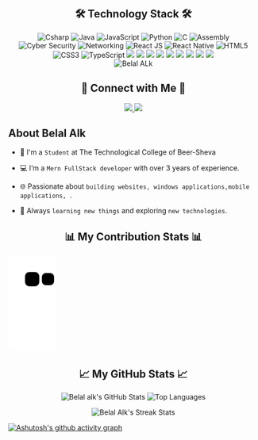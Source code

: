 <p align="center">
    </p>
<h2 align="center">🛠 Technology Stack 🛠</h2>
<p align="center">
 <img src="https://img.shields.io/badge/C%23-239120?style=for-the-badge&logo=csharp&logoColor=white" alt="Csharp" />
<img src="https://img.shields.io/badge/Java-007396?style=for-the-badge&logo=java&logoColor=white" alt="Java" />
<img src="https://img.shields.io/badge/JavaScript-F7DF1E?style=for-the-badge&logo=javascript&logoColor=black" alt="JavaScript" />
<img src="https://img.shields.io/badge/Python-3776AB?style=for-the-badge&logo=python&logoColor=white" alt="Python" />
<img src="https://img.shields.io/badge/C-A8B9CC?style=for-the-badge&logo=c&logoColor=white" alt="C" />
<img src="https://img.shields.io/badge/Assembly-525252?style=for-the-badge&logo=assembly&logoColor=white" alt="Assembly" />
<img src="https://img.shields.io/badge/Cyber%20Security-232F3E?style=for-the-badge&logo=security&logoColor=white" alt="Cyber Security" />
<img src="https://img.shields.io/badge/Networking-00A4EF?style=for-the-badge&logo=networking&logoColor=white" alt="Networking" />
<img src="https://img.shields.io/badge/React_JS-61DAFB?style=for-the-badge&logo=react&logoColor=black" alt="React JS" />
<img src="https://img.shields.io/badge/React_Native-61DAFB?style=for-the-badge&logo=react&logoColor=black" alt="React Native" />
<img src="https://img.shields.io/badge/HTML5-E34F26?style=for-the-badge&logo=html5&logoColor=white" alt="HTML5" />
<img src="https://img.shields.io/badge/CSS3-1572B6?style=for-the-badge&logo=css3&logoColor=white" alt="CSS3" />
<img src="https://img.shields.io/badge/TypeScript-3178C6?style=for-the-badge&logo=typescript&logoColor=white" alt="TypeScript" />


  <img src="https://img.shields.io/badge/Node.js-339933?style=for-the-badge&logo=node.js&logoColor=white"/>

  <!-- Libraries -->
  <img src="https://img.shields.io/badge/Bootstrap-563D7C?style=for-the-badge&logo=bootstrap&logoColor=white"/>
  <img src="https://img.shields.io/badge/MUI-007FFF?style=for-the-badge&logo=mui&logoColor=white"/>
  <img src="https://img.shields.io/badge/Tailwind_CSS-06B6D4?style=for-the-badge&logo=tailwind-css&logoColor=white"/>
  <img src="https://img.shields.io/badge/Webpack-8DD6F9?style=for-the-badge&logo=webpack&logoColor=black"/>
  
  <!-- Tools and Services -->
  <img src="https://img.shields.io/badge/VS_Code-007ACC?style=for-the-badge&logo=visual-studio-code&logoColor=white"/>
  <img src="https://img.shields.io/badge/Git-F05032?style=for-the-badge&logo=git&logoColor=white"/>
  <img src="https://img.shields.io/badge/GitHub_Actions-2088FF?style=for-the-badge&logo=github-actions&logoColor=white"/>
  <img src="https://img.shields.io/badge/Netlify-00C7B7?style=for-the-badge&logo=netlify&logoColor=white"/>
   <br>
<img src="https://komarev.com/ghpvc/?username=Belalalk&label=Profile%20views&color=0e75b6&style=plastic" alt="Belal ALk" />
</p>

<h2 align="center">🤝 Connect with Me 🤝</h2>

<p align="center">
  <a href="mailto:belalalk16@gmail.com">
    <img src="https://img.shields.io/badge/-GMAIL-c14438?style=for-the-badge&logo=Gmail&logoColor=white"/>
  </a>
  <a href="https://www.linkedin.com/in/belal-alkrenawie-23378a263/">
    <img src="https://img.shields.io/badge/LinkedIn-0077B5?style=for-the-badge&logo=linkedin&logoColor=white"/>
  </a>
</p>

##  About Belal Alk
- :school: I'm a `Student` at The Technological College of Beer-Sheva

- 💻 I’m a `Mern FullStack developer` with over 3 years of experience.
- 🌐 Passionate about `building websites, windows applications,mobile applications, `.
- 📘 Always `learning new things` and exploring `new technologies`.

<h2 align="center">📊 My Contribution Stats 📊</h2>

![Snake animation](https://github.com/Shady-Omar/Shady-Omar/blob/output/github-contribution-grid-snake.svg)

<h2 align="center">📈 My GitHub Stats 📈</h2>

<p align="center">
  <img src="https://github-readme-stats.vercel.app/api?username=belalalk&show_icons=true&theme=radical&line_height=27" alt="Belal alk's GitHub Stats">
  <img src="https://github-readme-stats.vercel.app/api/top-langs/?username=belalalk&hide=html,css,java,shaderlab,kotlin,hlsl&theme=radical" alt="Top Languages">
</p>

<p align="center">
 <img src="https://github-readme-streak-stats.herokuapp.com/?user=belalalk&show_icons=true&locale=en&layout=compact&theme=radical&line_height=0" alt="Belal Alk's Streak Stats"/>
</p> 

[![Ashutosh's github activity graph](https://github-readme-activity-graph.vercel.app/graph?username=BelalALK&bg_color=0d1117&color=9e4c98&line=f2428e&point=f8d847&area=true&hide_border=true)](https://github.com/ashutosh00710/github-readme-activity-graph)


